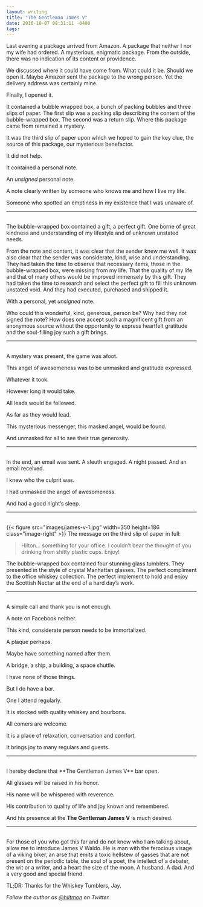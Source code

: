 ```yaml
---
layout: writing
title: "The Gentleman James V"
date: 2016-10-07 08:31:11 -0400
tags: 
---
```


Last evening a package arrived from Amazon. A package that neither I nor my wife had ordered. A mysterious, enigmatic package. From the outside, there was no indication of its content or providence.

We discussed where it could have come from. What could it be. Should we open it. Maybe Amazon sent the package to the wrong person. Yet the delivery address was certainly mine.

Finally, I opened it.

It contained a bubble wrapped box, a bunch of packing bubbles and three slips of paper. The first slip was a packing slip describing the content of the bubble-wrapped box. The second was a return slip. Where this package came from remained a mystery.

It was the third slip of paper upon which we hoped to gain the key clue, the source of this package, our mysterious benefactor.

It did not help.

It contained a personal note.

An *unsigned* personal note.

A note clearly written by someone who knows me and how I live my life.

Someone who spotted an emptiness in my existence that I was unaware of.

***
<br/>
The bubble-wrapped box contained a gift, a perfect gift. One borne of great kindness and understanding of my lifestyle and of unknown unstated needs.

From the note and content, it was clear that the sender knew me well. It was also clear that the sender was considerate, kind, wise and understanding. They had taken the time to observe that necessary items, those in the bubble-wrapped box, were missing from my life. That the quality of my life and that of many others would be improved immensely by this gift. They had taken the time to research and select the perfect gift to fill this unknown unstated void. And they had executed, purchased and shipped it.

With a personal, yet *unsigned* note.

Who could this wonderful, kind, generous, person be? Why had they not signed the note? How does one accept such a magnificent gift from an anonymous source without the opportunity to express heartfelt gratitude and the soul-filling joy such a gift brings.

***
<br/>
A mystery was present, the game was afoot. 

This angel of awesomeness was to be unmasked and gratitude expressed.

Whatever it took.

However long it would take.

All leads would be followed.

As far as they would lead.

This mysterious messenger, this masked angel, would be found.

And unmasked for all to see their true generosity.

***
<br/>
In the end, an email was sent. A sleuth engaged. A night passed. And an email received.

I knew who the culprit was.

I had unmasked the angel of awesomeness.

And had a good night’s sleep.

***
<br/>
{{< figure src="images/james-v-1.jpg" width=350 height=186 class="image-right" >}}
The message on the third slip of paper in full:

> Hilton… something for your office. I couldn’t bear the thought of you drinking from shitty plastic cups. Enjoy!

The bubble-wrapped box contained four stunning glass tumblers. They presented in the style of crystal Manhattan glasses. The perfect compliment to the office whiskey collection. The perfect implement to hold and enjoy the Scottish Nectar at the end of a hard day’s work.

***
<br/>
A simple call and thank you is not enough.

A note on Facebook neither.

This kind, considerate person needs to be immortalized.

A plaque perhaps.

Maybe have something named after them.

A bridge, a ship, a building, a space shuttle.

I have none of those things.

But I do have a bar.

One I attend regularly.

It is stocked with quality whiskey and bourbons.

All comers are welcome.

It is a place of relaxation, conversation and comfort.

It brings joy to many regulars and guests.

***
<br/>
I hereby declare that **The Gentleman James V** bar open.

All glasses will be raised in his honor.

His name will be whispered with reverence.

His contribution to quality of life and joy known and remembered.

And his presence at the **The Gentleman James V** is much desired.

***
<br/>
For those of you who got this far and do not know who I am talking about, allow me to introduce James V Waldo. He is man with the ferocious visage of a viking biker, an arse that emits a toxic hellstew of gasses that are not present on the periodic table, the soul of a poet, the intellect of a debater, the wit or a writer, and a heart the size of the moon. A husband. A dad. And a very good and special friend.

TL;DR: Thanks for the Whiskey Tumblers, Jay.

*Follow the author as [@hiltmon](https://twitter.com/hiltmon) on Twitter.*
